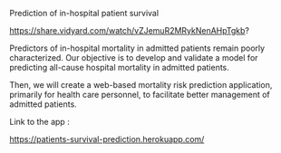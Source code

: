 Prediction of in-hospital patient survival

https://share.vidyard.com/watch/vZJemuR2MRykNenAHpTgkb?

Predictors of in-hospital mortality in admitted patients remain poorly characterized. Our objective is to develop and validate a model for predicting all-cause hospital mortality in admitted patients.

Then, we will create a web-based mortality risk prediction application, primarily for health care personnel, to facilitate better management of admitted patients.

Link to the app : 

https://patients-survival-prediction.herokuapp.com/
